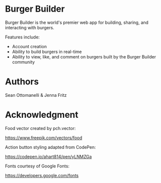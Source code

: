 # Burger Builder
Burger Builder is the world's premier web app for building, sharing, and interacting with burgers.

Features include:
- Account creation
- Ability to build burgers in real-time
- Ability to view, like, and comment on burgers built by the Burger Builder community

# Authors
Sean Ottomanelli & Jenna Fritz

# Acknowledgment
Food vector created by pch.vector: 

https://www.freepik.com/vectors/food



Action button styling adapted from CodePen: 

https://codepen.io/ahart814/pen/yLNMZGa


Fonts courtesy of Google Fonts:

https://developers.google.com/fonts